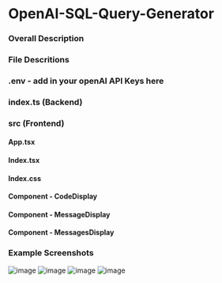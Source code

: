 # OpenAI-SQL-Query-Generator
### Overall Description
### File Descritions
### .env - add in your openAI API Keys here
### index.ts (Backend)
### src (Frontend)
#### App.tsx
#### Index.tsx
#### Index.css
#### Component - CodeDisplay
#### Component - MessageDisplay
#### Component - MessagesDisplay

### Example Screenshots
![image](https://github.com/petermartens98/OpenAI-SQL-Query-Generator/assets/87671757/ac962678-8cc8-4fff-a93f-6f04458a9d65)
![image](https://github.com/petermartens98/OpenAI-SQL-Query-Generator/assets/87671757/36dc8672-b51c-45a9-85fb-63f045939ea9)
![image](https://github.com/petermartens98/OpenAI-SQL-Query-Generator/assets/87671757/8645c539-b6ab-46d1-9fb6-070d811e046e)
![image](https://github.com/petermartens98/OpenAI-SQL-Query-Generator/assets/87671757/38ee4828-f7fb-477a-a70a-850eeae4561e)



